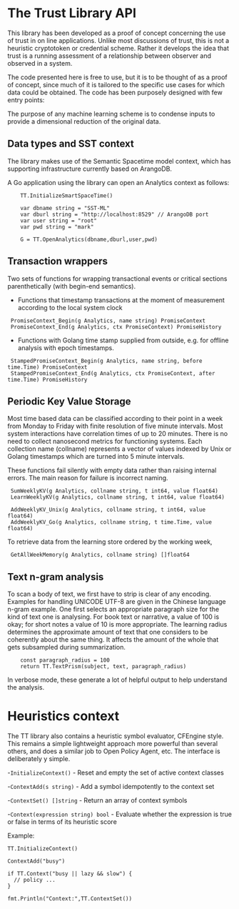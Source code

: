 
# The Trust Library API

This library has been developed as a proof of concept concerning the use of trust in on line applications. Unlike most discussions of trust, this is not a heuristic cryptotoken or credential scheme. Rather it develops the idea that trust is a running assessment of a relationship between observer and observed in a system. 

The code presented here is free to use, but it is to be thought of as a proof of concept, since much of it is tailored to the specific use cases for which data could be obtained. The code has been purposely designed with few entry points:

The purpose of any machine learning scheme is to condense inputs to provide a dimensional reduction of the original data.

## Data types and SST context

The library makes use of the Semantic Spacetime model context, which has supporting infrastructure currently based on ArangoDB.

A Go application using the library can open an Analytics context as follows:

```
    TT.InitializeSmartSpaceTime()

    var dbname string = "SST-ML"
    var dburl string = "http://localhost:8529" // ArangoDB port
    var user string = "root"
    var pwd string = "mark"

    G = TT.OpenAnalytics(dbname,dburl,user,pwd)
```


## Transaction wrappers

Two sets of functions for wrapping transactional events or critical sections parenthetically (with begin-end semantics).

* Functions that timestamp transactions at the moment of measurement according to the local system clock

```
 PromiseContext_Begin(g Analytics, name string) PromiseContext 
 PromiseContext_End(g Analytics, ctx PromiseContext) PromiseHistory 
```

* Functions with Golang time stamp supplied from outside, e.g. for offline analysis with epoch timestamps.

```
 StampedPromiseContext_Begin(g Analytics, name string, before time.Time) PromiseContext 
 StampedPromiseContext_End(g Analytics, ctx PromiseContext, after time.Time) PromiseHistory
```

## Periodic Key Value Storage

Most time based data can be classified according to their point in a week from Monday to Friday with finite resolution of five
minute intervals. Most system interactions have correlation times of up to 20 minutes. There is no need to collect nanosecond metrics for functioning systems. Each collection name (collname) represents a vector of values indexed by Unix or Golang timestamps
which are turned into 5 minute intervals.

These functions fail silently with empty data rather than raising internal errors. The main reason for failure is incorrect naming.
```
 SumWeeklyKV(g Analytics, collname string, t int64, value float64)
 LearnWeeklyKV(g Analytics, collname string, t int64, value float64)

 AddWeeklyKV_Unix(g Analytics, collname string, t int64, value float64)
 AddWeeklyKV_Go(g Analytics, collname string, t time.Time, value float64)
```
To retrieve data from the learning store ordered by the working week, 

```
 GetAllWeekMemory(g Analytics, collname string) []float64 
```

## Text n-gram analysis

To scan a body of text, we first have to strip is clear of any encoding. Examples for handling UNICODE UTF-8 are given in the Chinese language n-gram example. One first selects an appropriate paragraph size for the kind of text one is analysing. For book text or narrative, a value of 100 is okay; for short notes a value of 10 is more appropriate. The learning radius determines the approximate amount of text that one considers to be coherently about the same thing. It affects the amount of the whole that gets subsampled during summarization.

```
	const paragraph_radius = 100
	return TT.TextPrism(subject, text, paragraph_radius)
```
In verbose mode, these generate a lot of helpful output to help understand the analysis.

# Heuristics context

The TT library also contains a heuristic symbol evaluator, CFEngine style. This remains a simple lightweight approach
more powerful than several others, and does a similar job to Open Policy Agent, etc. The interface is deliberately
y simple.

-`InitializeContext()` - Reset and empty the set of active context classes

-`ContextAdd(s string)` - Add a symbol idempotently to the context set

-`ContextSet() []string` - Return an array of context symbols

-`Context(expression string) bool` - Evaluate whether the expression is true or false in terms of its heuristic score

Example:

```
TT.InitializeContext()

ContextAdd("busy")

if TT.Context("busy || lazy && slow") {
  // policy ...
}

fmt.Println("Context:",TT.ContextSet())
```